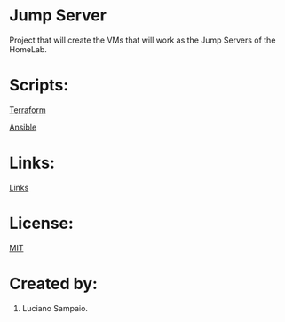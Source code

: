 # Jump Server
Project that will create the VMs that will work as the Jump Servers of the HomeLab.

# Scripts:
[Terraform](terraform/ "Terraform")

[Ansible](ansible/ "Ansible")

# Links:

[Links](links.md "Links")

# License:

[MIT](LICENSE "MIT License")

# Created by:

1. Luciano Sampaio.

